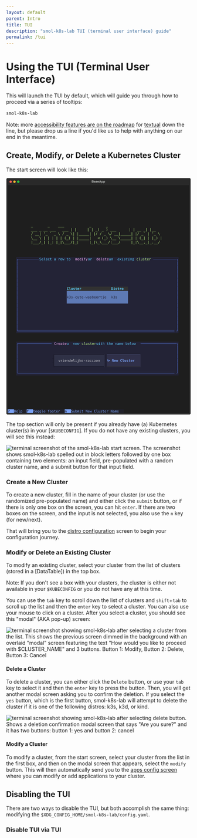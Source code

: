 ```yaml
---
layout: default
parent: Intro
title: TUI
description: "smol-k8s-lab TUI (terminal user interface) guide"
permalink: /tui
---
```


# Using the TUI (Terminal User Interface)

This will launch the TUI by default, which will guide you through how to proceed via a series of tooltips:


```bash
smol-k8s-lab
```

Note: more [accessibility features are on the roadmap](https://textual.textualize.io/roadmap/#features) for [textual](https://textual.textualize.io/) down the line, but please drop us a line if you'd like us to help with anything on our end in the meantime.

## Create, Modify, or Delete a Kubernetes Cluster

The start screen will look like this:

![terminal screenshot of the smol-k8s-lab start screen. The screen shows smol-k8s-lab spelled out in blocky letters followed by two boxes. The first box is for modifying or deleting an existing cluster with an example cluster in a table. The second box shows an input field for the name of a new cluster as well as a button next to it to submit the cluster name](./screenshots/create_modify_cluster.svg)

The top section will only be present if you already have (a) Kubernetes cluster(s) in your [`$KUBECONFIG`]. If you do not have any existing clusters, you will see this instead:

![terminal screenshot of the smol-k8s-lab start screen. The screenshot shows smol-k8s-lab spelled out in block letters followed by one box containing two elements: an input field, pre-populated with a random cluster name, and a submit button for that input field.](./screenshots/)

### Create a New Cluster

To create a new cluster, fill in the name of your cluster (or use the randomized pre-populated name) and either click the `submit` button, or if there is only one box on the screen, you can hit `enter`. If there are two boxes on the screen, and the input is not selected, you also use the `n` key (for new/next).

That will bring you to the [distro configuration]() screen to begin your configuration journey.


### Modify or Delete an Existing Cluster

To modify an existing cluster, select your cluster from the list of clusters (stored in a [DataTable]) in the top box. 

Note: If you don't see a box with your clusters, the cluster is either not available in your `$KUBECONFIG` or you do not have any at this time.

You can use the `tab` key to scroll down the list of clusters and `shift`+`tab` to scroll up the list and then the `enter` key to select a cluster. You can also use your mouse to click on a cluster. After you select a cluster, you should see this "modal" (AKA pop-up) screen:

![terminal screenshot showing smol-k8s-lab after selecting a cluster from the list. This shows the previous screen dimmed in the background with an overlaid "modal" screen featuring the text "How would you like to proceed with $CLUSTER_NAME" and 3 buttons. Button 1: Modify, Button 2: Delete, Button 3: Cancel](./screenshots)

#### Delete a Cluster

To delete a cluster, you can either click the `Delete` button, or use your `tab` key to select it and then the `enter` key to press the button. Then, you will get another modal screen asking you to confirm the deletion. If you select the `yes` button, which is the first button, smol-k8s-lab will attempt to delete the cluster if it is one of the following distros: k3s, k3d, or kind.

![terminal screenshot showing smol-k8s-lab after selecting `delete` button. Shows a deletion confirmation modal screen that says "Are you sure?" and it has two buttons: button 1: `yes` and button 2: `cancel`](./screenshots)

#### Modify a Cluster

To modify a cluster, from the start screen, select your cluster from the list in the first box, and then on the modal screen that appears, select the `modify` button. This will then automatically send you to the [apps config screen](/apps) where you can modify or add applications to your cluster.


## Disabling the TUI

There are two ways to disable the TUI, but both accomplish the same thing: modifying the `$XDG_CONFIG_HOME/smol-k8s-lab/config.yaml`.

### Disable TUI via TUI

